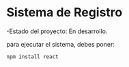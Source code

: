 <h1> Sistema de Registro</h1>

-Estado del proyecto: En desarrollo.

para ejecutar el sistema, debes poner:

```npm install react```
